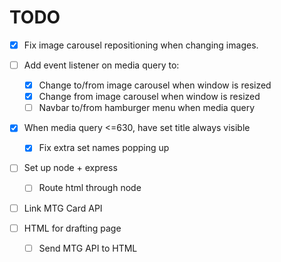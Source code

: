 # TODO

- [x] Fix image carousel repositioning when changing images.

- [ ] Add event listener on media query to:
	- [x] Change to/from image carousel when window is resized
	- [x] Change from image carousel when window is resized
	- [ ] Navbar to/from hamburger menu when media query

- [x] When media query <=630, have set title always visible
	- [x] Fix extra set names popping up	

- [ ] Set up node + express
	- [ ] Route html through node

- [ ] Link MTG Card API 

- [ ] HTML for drafting page
	- [ ] Send MTG API to HTML